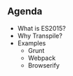 ##  Agenda

* What is ES2015?
* Why Transpile?
* Examples
    * Grunt
    * Webpack
    * Browserify

